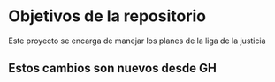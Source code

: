 # Objetivos de la repositorio

Este proyecto se encarga de manejar los planes de la liga de la justicia

## Estos cambios son nuevos desde GH

